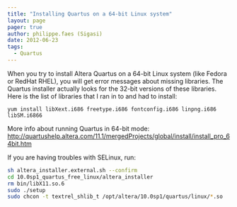 ```yaml
---
title: "Installing Quartus on a 64-bit Linux system"
layout: page 
pager: true
author: philippe.faes (Sigasi)
date: 2012-06-23
tags: 
  - Quartus
---
```


When you try to install Altera Quartus on a 64-bit Linux system (like Fedora or RedHat RHEL), you will get error messages about missing libraries. The Quartus installer actually looks for the 32-bit versions of these libraries. Here is the list of libraries that I ran in to and had to install:

```
yum install libXext.i686 freetype.i686 fontconfig.i686 linpng.i686 libSM.i6866
```

More info about running Quartus in 64-bit mode: <http://quartushelp.altera.com/11.1/mergedProjects/global/install/install_pro_64bit.htm>

If you are having troubles with SELinux, run:
```bash
sh altera_installer.external.sh --confirm
cd 10.0sp1_quartus_free_linux/altera_installer
rm bin/libX11.so.6
sudo ./setup
sudo chcon -t textrel_shlib_t /opt/altera/10.0sp1/quartus/linux/*.so
```